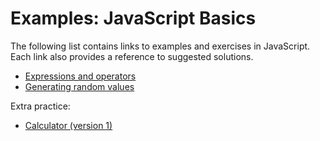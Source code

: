 # Examples: JavaScript Basics

The following list contains links to examples and exercises in JavaScript. Each link also provides a reference to suggested solutions.
- [Expressions and operators](https://jsfiddle.net/joseortiz/83k5cdp4/)
- [Generating random values](https://jsfiddle.net/joseortiz/Lf0ycs4u/)

Extra practice:
- [Calculator (version 1)](https://jsfiddle.net/joseortiz/4j7o8a2u/)

